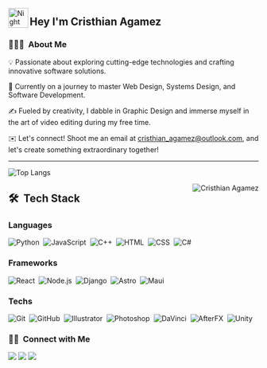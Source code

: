 

<img alt="Night Coding" src="./assets/Hand%20Wave.gif" width='40' align="left"/><h2>Hey I'm Cristhian Agamez</h2>
### 👨🏻‍💻 &nbsp;About Me


💡  Passionate about exploring cutting-edge technologies and crafting innovative software solutions.

🌱  Currently on a journey to master Web Design, Systems Design, and Software Development.

✍️  Fueled by creativity, I dabble in Graphic Design and immerse myself in the art of video editing during my free time.

✉️  Let's connect! Shoot me an email at cristhian_agamez@outlook.com, and let's create something extraordinary together!


---
![Top Langs](https://github-readme-stats.vercel.app/api/top-langs/?username=CristhianAC&layout=donut&theme=midnight-purple)

<div>

<img align="right" src="https://github-readme-stats.vercel.app/api?username=CristhianAC&show_icons=true&include_all_commits=true&count_private=true&hide_border=true&theme=midnight-purple" alt="Cristhian Agamez" />
</div>

## 🛠 &nbsp;Tech Stack
### Languages

![Python](https://img.shields.io/badge/-Python-05122A?style=flat&logo=python)&nbsp;
![JavaScript](https://img.shields.io/badge/-JavaScript-05122A?style=flat&logo=javascript)&nbsp;
![C++](https://img.shields.io/badge/-C++-05122A?style=flat&logo=C%2B%2B&logoColor=00599C)&nbsp;
![HTML](https://img.shields.io/badge/-HTML-05122A?style=flat&logo=HTML5)&nbsp;
![CSS](https://img.shields.io/badge/-CSS-05122A?style=flat&logo=CSS3&logoColor=1572B6)&nbsp;
![C#](https://img.shields.io/badge/-CSharp-05122A?style=flat&logo=Csharp)&nbsp;
### Frameworks

![React](https://img.shields.io/badge/-React-05122A?style=flat&logo=react)&nbsp;
![Node.js](https://img.shields.io/badge/-Node.js-05122A?style=flat&logo=node.js)&nbsp;
![Django](https://img.shields.io/badge/-Django-05122A?style=flat&logo=django&logoColor=092E20)&nbsp;
![Astro](https://img.shields.io/badge/-Astro-05122A?style=flat&logo=astro)&nbsp;
![Maui](https://img.shields.io/badge/-.Net-05122A?style=flat&logo=.net)&nbsp;
### Techs

![Git](https://img.shields.io/badge/-Git-05122A?style=flat&logo=git)&nbsp;
![GitHub](https://img.shields.io/badge/-GitHub-05122A?style=flat&logo=github)&nbsp;
![Illustrator](https://img.shields.io/badge/-Illustrator-05122A?style=flat&logo=adobe-illustrator)&nbsp;
![Photoshop](https://img.shields.io/badge/-Photoshop-05122A?style=flat&logo=adobe-photoshop)&nbsp;
![DaVinci](https://img.shields.io/badge/-Davinci-05122A?style=flat&logo=Davinci-Resolve)&nbsp;
![AfterFX](https://img.shields.io/badge/-AfterEffects-05122A?style=flat&logo=adobe-after-effects)&nbsp;
![Unity](https://img.shields.io/badge/-Unity-05122A?style=flat&logo=unity)&nbsp;



### 🤝🏻 &nbsp;Connect with Me

<p align="center">

<a href="https://www.linkedin.com/in/cristhian-agamez-cervantes"><img src="https://img.shields.io/badge/-Cristhian%20Agamez-0077B5?style=flat&logo=Linkedin&logoColor=white"/></a>
<a href="mailto:cristhian_agamez@outlook.com"><img src="https://img.shields.io/badge/-cristhian_agamez@outlook.com-54daff?style=flat&logo=microsoft-outlook&logoColor=white"/></a>
<a href="https://https://www.instagram.com/cristhianagamez?utm_source=ig_web_button_share_sheet&igsh=ZDNlZDc0MzIxNw=="><img src="https://img.shields.io/badge/-@cristhian_agamez-E4405F?style=flat&logo=Instagram&logoColor=white"/></a>
</p>

